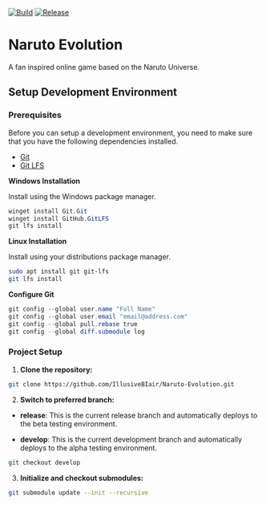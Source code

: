 [![Build](https://github.com/lavenblade/naruto-evolution/actions/workflows/build.yml/badge.svg?branch=main)](https://github.com/lavenblade/naruto-evolution/actions/workflows/build.yml)
[![Release](https://github.com/lavenblade/naruto-evolution/actions/workflows/release.yml/badge.svg?branch=main)](https://github.com/lavenblade/naruto-evolution/actions/workflows/release.yml)


# Naruto Evolution

A fan inspired online game based on the Naruto Universe.

## Setup Development Environment

### Prerequisites

Before you can setup a development environment, you need to make sure that you have the following dependencies installed.
- [Git](https://git-scm.com/)
- [Git LFS](https://git-lfs.github.com/)

**Windows Installation**

Install using the Windows package manager.

```powershell
winget install Git.Git
winget install GitHub.GitLFS
git lfs install
```

**Linux Installation**

Install using your distributions package manager.

```sh
sudo apt install git git-lfs
git lfs install
```

**Configure Git**

```powershell
git config --global user.name "Full Name"
git config --global user.email "email@address.com"
git config --global pull.rebase true
git config --global diff.submodule log
```

### Project Setup

1) **Clone the repository:**

```sh
git clone https://github.com/IllusiveBIair/Naruto-Evolution.git
```

2) **Switch to preferred branch:**

- **release**: This is the current release branch and automatically deploys to the beta testing environment.

- **develop**: This is the current development branch and automatically deploys to the alpha testing environment.

```sh
git checkout develop
```

3) **Initialize and checkout submodules:**

```sh
git submodule update --init --recursive
```
